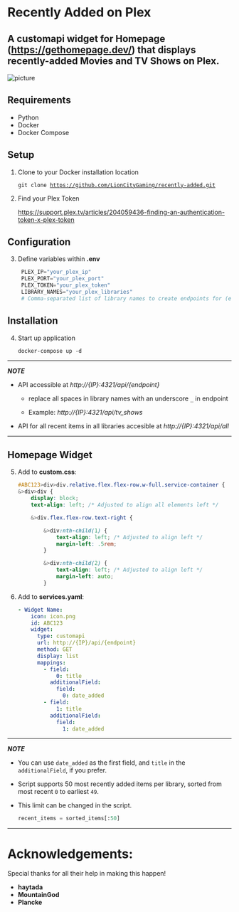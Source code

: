 # Recently Added on Plex

## A customapi widget for Homepage (https://gethomepage.dev/) that displays recently-added Movies and TV Shows on Plex.
![picture](https://i.imgur.com/umopaWL.png)
## Requirements
 - Python
 - Docker
 - Docker Compose
## Setup
1. Clone to your Docker installation location

   <code>git clone https://github.com/LionCityGaming/recently-added.git</code>

2. Find your Plex Token

   https://support.plex.tv/articles/204059436-finding-an-authentication-token-x-plex-token
## Configuration
3. Define variables within **.env**

    ```python
     PLEX_IP="your_plex_ip"
     PLEX_PORT="your_plex_port"
     PLEX_TOKEN="your_plex_token"
     LIBRARY_NAMES="your_plex_libraries"
     # Comma-separated list of library names to create endpoints for (e.g. LIBRARY_NAMES="Movies,TV Shows,Anime")
## Installation

4. Start up application

   <code>docker-compose up -d</code>

---
_**NOTE**_

- API accessible at _http://{IP}:4321/api/{endpoint}_
  - replace all spaces in library names with an underscore <code>_</code> in endpoint

  - Example: _http://{IP}:4321/api/tv_shows_

- API for all recent items in all libraries accesible at _http://{IP}:4321/api/all_
---
## Homepage Widget
5. Add to **custom.css**:

    ```css 
    #ABC123>div>div.relative.flex.flex-row.w-full.service-container {
    &>div>div {
        display: block;
        text-align: left; /* Adjusted to align all elements left */

        &>div.flex.flex-row.text-right {

            &>div:nth-child(1) {
                text-align: left; /* Adjusted to align left */
                margin-left: .5rem;
            }

            &>div:nth-child(2) {
                text-align: left; /* Adjusted to align left */
                margin-left: auto;
            }
6. Add to **services.yaml**:

    ```yaml
    - Widget Name:
        icon: icon.png
        id: ABC123
        widget:
          type: customapi
          url: http://{IP}/api/{endpoint}
          method: GET
          display: list
          mappings:
            - field:
                0: title
              additionalField:
                field:
                  0: date_added
            - field:
                1: title
              additionalField:
                field:
                  1: date_added
---
_**NOTE**_
  - You can use <code>date_added</code> as the first field, and <code>title</code> in the <code>additionalField</code>, if you prefer.

  - Script supports 50 most recently added items per library, sorted from most recent <code>0</code> to earliest <code>49</code>.

  - This limit can be changed in the script.
    ```python
    recent_items = sorted_items[:50]
---
# Acknowledgements:

Special thanks for all their help in making this happen!

- **haytada**
- **MountainGod**
- **Plancke**
